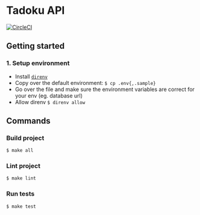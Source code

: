 # Tadoku API

[![CircleCI](https://circleci.com/gh/tadoku/api/tree/master.svg?style=svg)](https://circleci.com/gh/tadoku/api/tree/master)

## Getting started

### 1. Setup environment

- Install [`direnv`](https://direnv.net/)
- Copy over the default environment: `$ cp .env{,.sample}`
- Go over the file and make sure the environment variables are correct for your env (eg. database url)
- Allow direnv `$ direnv allow`

## Commands

### Build project

```sh
$ make all
```

### Lint project

```sh
$ make lint
```

### Run tests

```sh
$ make test
```